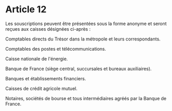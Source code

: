 # Article 12

Les souscriptions peuvent être présentées sous la forme anonyme et seront reçues aux caisses désignées ci-après :

Comptables directs du Trésor dans la métropole et leurs correspondants.

Comptables des postes et télécommunications.

Caisse nationale de l'énergie.

Banque de France (siège central, succursales et bureaux auxiliaires).

Banques et établissements financiers.

Caisses de crédit agricole mutuel.

Notaires, sociétés de bourse et tous intermédiaires agréés par la Banque de France.
